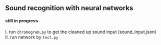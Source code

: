 ## Sound recognition with neural networks
#### still in progress

I. run ```chromogram.py``` to get the cleaned up sound input (sound_input.json)   
II. run network by ```test.py```
